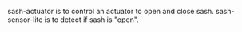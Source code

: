 sash-actuator is to control an actuator to open and close sash.
sash-sensor-lite is to detect if sash is "open". 
